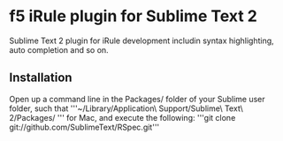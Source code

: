 f5 iRule plugin for Sublime Text 2
================

Sublime Text 2 plugin for iRule development includin syntax highlighting, auto completion and so on.

## Installation

Open up a command line in the Packages/ folder of your Sublime user folder, such that '''~/Library/Application\ Support/Sublime\ Text\ 2/Packages/
''' for Mac, and execute the following:
'''git clone git://github.com/SublimeText/RSpec.git'''


